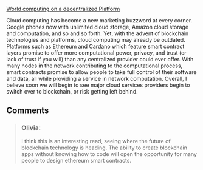 [World computing on a decentralized Platform](https://www.coindesk.com/blockstream-devs-depart-gorlick-dilley-world-computer/)

Cloud computing has become a new marketing buzzword at every corner. Google phones now with unlimited cloud storage, Amazon cloud storage and computation, and so and so forth. Yet, with the advent of blockchain technologies and platforms, cloud computing may already be outdated. Platforms such as Ethereum and Cardano which feature smart contract layers promise to offer more computational power, privacy, and trust (or lack of trust if you will) than any centralized provider could ever offer. With many nodes in the network contributing to the computational process, smart contracts promise to allow people to take full control of their software and data, all while providing a service in network computation. Overall, I believe soon we will begin to see major cloud services providers begin to switch over to blockchain, or risk getting left behind. 

## Comments 

> ### Olivia:
> I think this is an interesting read, seeing where the future of blockchain technology is heading.  The ability to create blockchain apps without knowing how to code will open the opportunity for many people to design ethereum smart contracts. 
